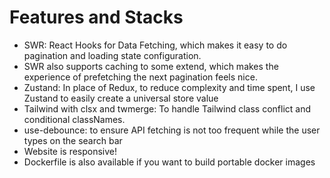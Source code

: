 # Features and Stacks

- SWR: React Hooks for Data Fetching, which makes it easy to do pagination and loading state configuration.
- SWR also supports caching to some extend, which makes the experience of prefetching the next pagination feels nice.
- Zustand: In place of Redux, to reduce complexity and time spent, I use Zustand to easily create a universal store value
- Tailwind with clsx and twmerge: To handle Tailwind class conflict and conditional classNames.
- use-debounce: to ensure API fetching is not too frequent while the user types on the search bar
- Website is responsive!
- Dockerfile is also available if you want to build portable docker images